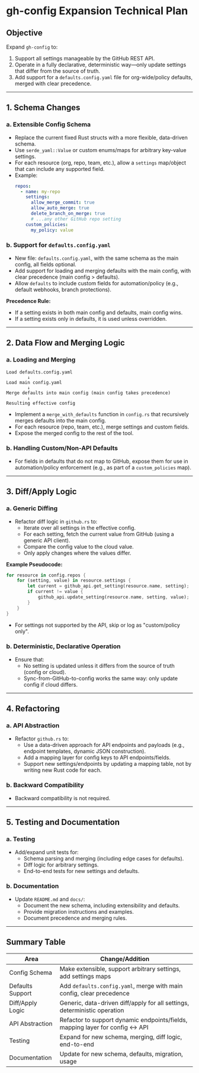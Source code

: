 # gh-config Expansion Technical Plan

## Objective

Expand `gh-config` to:
1. Support all settings manageable by the GitHub REST API.
2. Operate in a fully declarative, deterministic way—only update settings that differ from the source of truth.
3. Add support for a `defaults.config.yaml` file for org-wide/policy defaults, merged with clear precedence.

---

## 1. Schema Changes

### a. Extensible Config Schema

- Replace the current fixed Rust structs with a more flexible, data-driven schema.
- Use `serde_yaml::Value` or custom enums/maps for arbitrary key-value settings.
- For each resource (org, repo, team, etc.), allow a `settings` map/object that can include any supported field.
- Example:
  ```yaml
  repos:
    - name: my-repo
      settings:
        allow_merge_commit: true
        allow_auto_merge: true
        delete_branch_on_merge: true
        # ...any other GitHub repo setting
      custom_policies:
        my_policy: value
  ```

### b. Support for `defaults.config.yaml`

- New file: `defaults.config.yaml`, with the same schema as the main config, all fields optional.
- Add support for loading and merging defaults with the main config, with clear precedence (main config > defaults).
- Allow `defaults` to include custom fields for automation/policy (e.g., default webhooks, branch protections).

**Precedence Rule:**
- If a setting exists in both main config and defaults, main config wins.
- If a setting exists only in defaults, it is used unless overridden.

---

## 2. Data Flow and Merging Logic

### a. Loading and Merging

```
Load defaults.config.yaml
        ↓
Load main config.yaml
        ↓
Merge defaults into main config (main config takes precedence)
        ↓
Resulting effective config
```

- Implement a `merge_with_defaults` function in `config.rs` that recursively merges defaults into the main config.
- For each resource (repo, team, etc.), merge settings and custom fields.
- Expose the merged config to the rest of the tool.

### b. Handling Custom/Non-API Defaults

- For fields in defaults that do not map to GitHub, expose them for use in automation/policy enforcement (e.g., as part of a `custom_policies` map).

---

## 3. Diff/Apply Logic

### a. Generic Diffing

- Refactor diff logic in `github.rs` to:
  - Iterate over all settings in the effective config.
  - For each setting, fetch the current value from GitHub (using a generic API client).
  - Compare the config value to the cloud value.
  - Only apply changes where the values differ.

**Example Pseudocode:**
```rust
for resource in config.repos {
    for (setting, value) in resource.settings {
        let current = github_api.get_setting(resource.name, setting);
        if current != value {
            github_api.update_setting(resource.name, setting, value);
        }
    }
}
```

- For settings not supported by the API, skip or log as "custom/policy only".

### b. Deterministic, Declarative Operation

- Ensure that:
  - No setting is updated unless it differs from the source of truth (config or cloud).
  - Sync-from-GitHub-to-config works the same way: only update config if cloud differs.

---

## 4. Refactoring

### a. API Abstraction

- Refactor `github.rs` to:
  - Use a data-driven approach for API endpoints and payloads (e.g., endpoint templates, dynamic JSON construction).
  - Add a mapping layer for config keys to API endpoints/fields.
  - Support new settings/endpoints by updating a mapping table, not by writing new Rust code for each.

### b. Backward Compatibility

- Backward compatibility is not required.

---

## 5. Testing and Documentation

### a. Testing

- Add/expand unit tests for:
  - Schema parsing and merging (including edge cases for defaults).
  - Diff logic for arbitrary settings.
  - End-to-end tests for new settings and defaults.

### b. Documentation

- Update `README.md` and `docs/`:
  - Document the new schema, including extensibility and defaults.
  - Provide migration instructions and examples.
  - Document precedence and merging rules.

---

## Summary Table

| Area                | Change/Addition                                                                 |
|---------------------|--------------------------------------------------------------------------------|
| Config Schema       | Make extensible, support arbitrary settings, add settings maps                  |
| Defaults Support    | Add `defaults.config.yaml`, merge with main config, clear precedence            |
| Diff/Apply Logic    | Generic, data-driven diff/apply for all settings, deterministic operation       |
| API Abstraction     | Refactor to support dynamic endpoints/fields, mapping layer for config <-> API  |
| Testing             | Expand for new schema, merging, diff logic, end-to-end                         |
| Documentation       | Update for new schema, defaults, migration, usage                              |